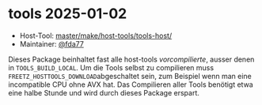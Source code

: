 # tools 2025-01-02
 - Host-Tool: [master/make/host-tools/tools-host/](https://github.com/Freetz-NG/freetz-ng/tree/master/make/host-tools/tools-host/)
 - Maintainer: [@fda77](https://github.com/fda77)


Dieses Package beinhaltet fast alle host-tools *vorcompilierte*, ausser denen in `TOOLS_BUILD_LOCAL`.
Um die Tools selbst zu compilieren muss `FREETZ_HOSTTOOLS_DOWNLOAD`abgeschaltet sein, zum Beispiel wenn man eine incompatible CPU ohne AVX hat.
Das Compilieren aller Tools benötigt etwa eine halbe Stunde und wird durch dieses Package erspart.

